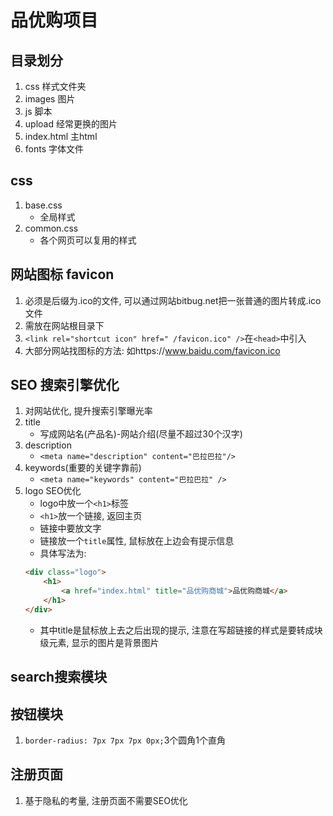 # 品优购项目

## 目录划分
1. css 样式文件夹
2. images 图片
3. js 脚本
4. upload 经常更换的图片
5. index.html 主html
6. fonts 字体文件

## css
1. base.css
    - 全局样式
2. common.css
    - 各个网页可以复用的样式

## 网站图标 favicon
1. 必须是后缀为.ico的文件, 可以通过网站bitbug.net把一张普通的图片转成.ico文件
2. 需放在网站根目录下
3. `<link rel="shortcut icon" href=" /favicon.ico" />`在`<head>`中引入
4. 大部分网站找图标的方法: 如https://www.baidu.com/favicon.ico

## SEO 搜索引擎优化
1. 对网站优化, 提升搜索引擎曝光率
2. title
    - 写成网站名(产品名)-网站介绍(尽量不超过30个汉字)
3. description
    - `<meta name="description" content="巴拉巴拉"/>`
4. keywords(重要的关键字靠前)
    - `<meta name="keywords" content="巴拉巴拉" />`
5. logo SEO优化
    - logo中放一个`<h1>`标签
    - `<h1>`放一个链接, 返回主页
    - 链接中要放文字
    - 链接放一个`title`属性, 鼠标放在上边会有提示信息
    - 具体写法为: 
    ```html
    <div class="logo">
        <h1>
            <a href="index.html" title="品优购商城">品优购商城</a>
        </h1>
    </div>
    ```
    - 其中title是鼠标放上去之后出现的提示, 注意在写超链接的样式是要转成块级元素, 显示的图片是背景图片

## search搜索模块

## 按钮模块
1. `border-radius: 7px 7px 7px 0px;`3个圆角1个直角

## 注册页面
1. 基于隐私的考量, 注册页面不需要SEO优化


